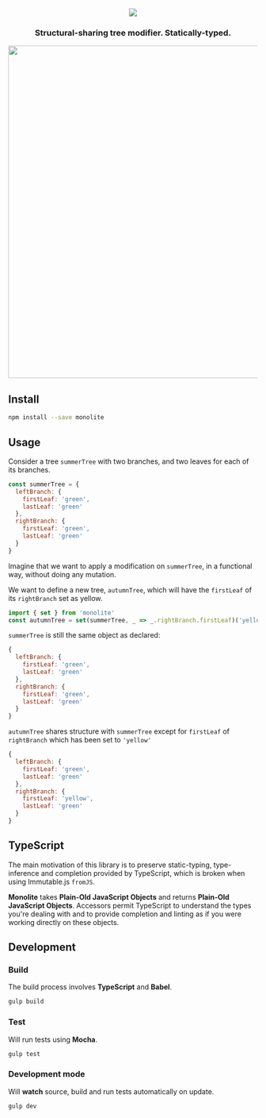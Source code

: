 <h1 align="center">
  <img alt"Monolite"
    src="https://rawgithub.com/kube/monolite/master/logo.svg">
</h1>

<h3 align="center">Structural-sharing tree modifier. Statically-typed.</h3>

<p align="center">
  <img width=670 src="https://cloud.githubusercontent.com/assets/2991143/24072937/39ea6e0c-0bef-11e7-9b03-90a75268c565.gif" />
</p>

## Install

```sh
npm install --save monolite
```

## Usage

Consider a tree `summerTree` with two branches, and two leaves for each of its branches.

```js
const summerTree = {
  leftBranch: {
    firstLeaf: 'green',
    lastLeaf: 'green'
  },
  rightBranch: {
    firstLeaf: 'green',
    lastLeaf: 'green'
  }
}
```

Imagine that we want to apply a modification on `summerTree`, in a functional way, without doing any mutation.

We want to define a new tree, `autumnTree`, which will have the `firstLeaf` of its `rightBranch` set as yellow.

```js
import { set } from 'monolite'
const autumnTree = set(summerTree, _ => _.rightBranch.firstLeaf)('yellow')
```

`summerTree` is still the same object as declared:
```js
{
  leftBranch: {
    firstLeaf: 'green',
    lastLeaf: 'green'
  },
  rightBranch: {
    firstLeaf: 'green',
    lastLeaf: 'green'
  }
}
```

`autumnTree` shares structure with `summerTree` except for `firstLeaf` of `rightBranch` which has been set to `'yellow'`
```js
{
  leftBranch: {
    firstLeaf: 'green',
    lastLeaf: 'green'
  },
  rightBranch: {
    firstLeaf: 'yellow',
    lastLeaf: 'green'
  }
}
```

## TypeScript
The main motivation of this library is to preserve static-typing, type-inference and completion provided by TypeScript, which is broken when using Immutable.js `fromJS`.

**Monolite** takes **Plain-Old JavaScript Objects** and returns **Plain-Old JavaScript Objects**. Accessors permit TypeScript to understand the types you're dealing with and to provide completion and linting as if you were working directly on these objects.


## Development

### Build
The build process involves **TypeScript** and **Babel**.

```sh
gulp build
```

### Test
Will run tests using **Mocha**.

```sh
gulp test
```

### Development mode
Will **watch** source, build and run tests automatically on update.

```sh
gulp dev
```
